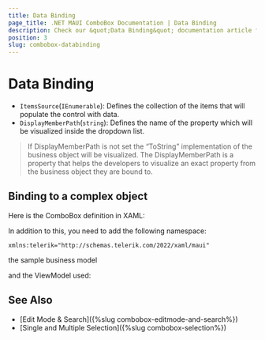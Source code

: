 ```yaml
---
title: Data Binding
page_title: .NET MAUI ComboBox Documentation | Data Binding
description: Check our &quot;Data Binding&quot; documentation article for Telerik ComboBox for .NET MAUI control.
position: 3
slug: combobox-databinding
---
```


# Data Binding

- `ItemsSource`(`IEnumerable`): Defines the collection of the items that will populate the control with data.
- `DisplayMemberPath`(`string`): Defines the name of the property which will be visualized inside the dropdown list.

> If DisplayMemberPath is not set the “ToString” implementation of the business object will be visualized. The DisplayMemberPath is a property that helps the developers to visualize an exact property from the business object they are bound to.

## Binding to a complex object

Here is the ComboBox definition in XAML:

<snippet id='combobox-getting-started-complex-object-xaml '/>

In addition to this, you need to add the following namespace:

 ```XAML
xmlns:telerik="http://schemas.telerik.com/2022/xaml/maui"
 ```

the sample business model

<snippet id='combobox-city-businessmodel'/>

and the ViewModel used:

<snippet id='combobox-cities-viewmodel'/>

## See Also

- [Edit Mode & Search]({%slug combobox-editmode-and-search%}) 
- [Single and Multiple Selection]({%slug combobox-selection%})
